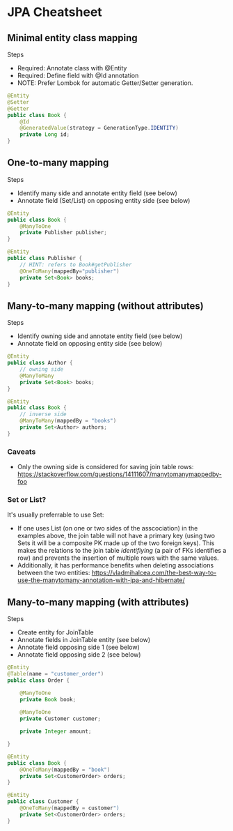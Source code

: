 # JPA Cheatsheet

## Minimal entity class mapping

Steps
  * Required: Annotate class with @Entity
  * Required: Define field with @Id annotation
  * NOTE: Prefer Lombok for automatic Getter/Setter generation.  

```java
@Entity
@Setter
@Getter
public class Book {
    @Id
    @GeneratedValue(strategy = GenerationType.IDENTITY)
    private Long id;
}
```

## One-to-many mapping

Steps
  * Identify many side and annotate entity field (see below)
  * Annotate field (Set/List) on opposing entity side (see below)
 
```java 
@Entity
public class Book {
    @ManyToOne
    private Publisher publisher;
}

@Entity
public class Publisher {
    // HINT: refers to Book#getPublisher
    @OneToMany(mappedBy="publisher")
    private Set<Book> books;
}
``` 

## Many-to-many mapping (without attributes)

Steps
  * Identify owning side and annotate entity field (see below)
  * Annotate field on opposing entity side (see below)
 
```java 
@Entity
public class Author {
    // owning side
    @ManyToMany
    private Set<Book> books;
}

@Entity
public class Book {
    // inverse side
    @ManyToMany(mappedBy = "books")
    private Set<Author> authors;
}
```
### Caveats
* Only the owning side is considered for saving join table rows: https://stackoverflow.com/questions/14111607/manytomanymappedby-foo

### Set or List?

It's usually preferrable to use Set:

* If one uses List (on one or two sides of the asscociation) in the examples above, the join table will not have a primary key (using two Sets it will be a composite PK made up of the two foreign keys). This makes the relations to the join table *identifiying* (a pair of FKs identifies a row) and prevents the insertion of multiple rows with the same values.
* Additionally, it has performance benefits when deleting associations between the two entities: https://vladmihalcea.com/the-best-way-to-use-the-manytomany-annotation-with-jpa-and-hibernate/

## Many-to-many mapping (with attributes)

Steps
  * Create entity for JoinTable
  * Annotate fields in JoinTable entity (see below)
  * Annotate field opposing side 1 (see below)
  * Annotate field opposing side 2 (see below)
 
```java
@Entity
@Table(name = "customer_order")
public class Order {

	@ManyToOne
	private Book book;
	
	@ManyToOne
	private Customer customer;

	private Integer amount;

}

@Entity
public class Book {
    @OneToMany(mappedBy = "book")
    private Set<CustomerOrder> orders;
}

@Entity
public class Customer {
    @OneToMany(mappedBy = customer")
    private Set<CustomerOrder> orders;
}
```
